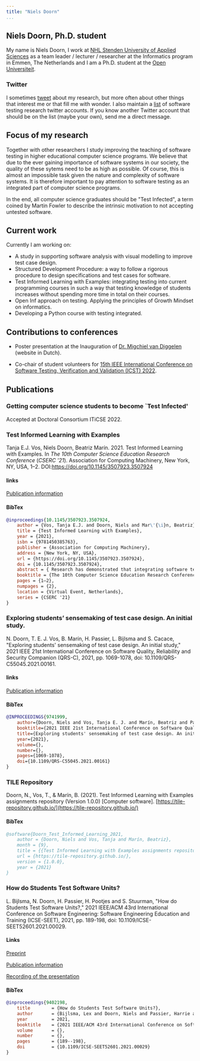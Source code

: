```yaml
---
title: "Niels Doorn"
...
```


## Niels Doorn, Ph.D. student

My name is Niels Doorn, I work at [NHL Stenden University of Applied Sciences](https://nhlstenden.com) as a team leader / lecturer / researcher at the Informatics program in Emmen, The Netherlands and I am a Ph.D. student at the [Open Universiteit](https://ou.nl). 

### Twitter

I sometimes [tweet](https://www.twitter.com/nielsdoorn) about my research, but more often about other things that interest me or that fill me with wonder. 
I also maintain a [list](https://twitter.com/i/lists/1356482580627996672?s=20) of software testing research twitter accounts.
If you know another Twitter account that should be on the list (maybe your own), send me a direct message.

## Focus of my research

Together with other researchers I study improving the teaching of software testing in higher educational computer science programs. We believe that due to the ever gaining importance of software systems in our society, the quality of these sytems need to be as high as possible. Of course, this is almost an impossible task given the nature and complexity of software systems. It is therefore important to pay attention to software testing as an integrated part of computer science programs.

In the end, all computer science graduates should be "Test Infected", a term coined by Martin Fowler to describe the intrinsic motivation to not accepting untested software.

## Current work

Currently I am working on:

- A study in supporting software analysis with visual modelling to improve test case design.
- Structured Development Procedure: a way to follow a rigorous procedure to design specifications and test cases for software.
- Test Informed Learning with Examples: integrating testing into current programming courses in such a way that testing knowledge of students increases without spending more time in total on their courses.
- Open Inf approach on testing. Applying the principles of Growth Mindset on informatics.
- Developing a Python course with testing integrated.
  
## Contributions to conferences

- Poster presentation at the Inauguration of [Dr. Migchiel van Diggelen](https://www.nhlstenden.com/onderzoek/dr-migchiel-van-diggelen) (website in Dutch).

- Co-chair of student volunteers for [15th IEEE International Conference on Software Testing, Verification and Validation (ICST) 2022](https://icst2022.vrain.upv.es/).

## Publications

### Getting computer science students to become `Test Infected'

Accepted at Doctoral Consortium ITiCSE 2022.

### Test Informed Learning with Examples

Tanja E.J. Vos, Niels Doorn, Beatriz Marín. 2021. Test Informed Learning with Examples. In <i>The 10th Computer Science Education Research Conference</i> (<i>CSERC '21</i>). Association for Computing Machinery, New York, NY, USA, 1–2. DOI:https://doi.org/10.1145/3507923.3507924

#### links

[Publication information](https://dl.acm.org/doi/10.1145/3507923.3507924)

#### BibTex

```bibtex
@inproceedings{10.1145/3507923.3507924,
	author = {Vos, Tanja E.J. and Doorn, Niels and Mar\'{\i}n, Beatriz},
	title = {Test Informed Learning with Examples},
	year = {2021},
	isbn = {9781450385763},
	publisher = {Association for Computing Machinery},
	address = {New York, NY, USA},
	url = {https://doi.org/10.1145/3507923.3507924},
	doi = {10.1145/3507923.3507924},
	abstract = { Research has demonstrated that integrating software testing in programming courses has benefits and drawbacks. This work presents Test Informed Learning with Examples (TILE), a proposal to improve teaching of testing in introductory programming courses. We will argue why we think TILE can solve most of the known drawbacks.},
	booktitle = {The 10th Computer Science Education Research Conference},
	pages = {1–2},
	numpages = {2},
	location = {Virtual Event, Netherlands},
	series = {CSERC '21}
}
```

### Exploring students’ sensemaking of test case design. An initial study.

N. Doorn, T. E. J. Vos, B. Marín, H. Passier, L. Bijlsma and S. Cacace, "Exploring students' sensemaking of test case design. An initial study," 2021 IEEE 21st International Conference on Software Quality, Reliability and Security Companion (QRS-C), 2021, pp. 1069-1078, doi: 10.1109/QRS-C55045.2021.00161.

#### links

[Publication information](https://ieeexplore.ieee.org/document/9741999)

#### BibTex

```bibtex
@INPROCEEDINGS{9741999,  
	author={Doorn, Niels and Vos, Tanja E. J. and Marín, Beatriz and Passier, Harrie and Bijlsma, Lex and Cacace, Silvio},  
	booktitle={2021 IEEE 21st International Conference on Software Quality, Reliability and Security Companion (QRS-C)},   
	title={Exploring students' sensemaking of test case design. An initial study},   
	year={2021},  
	volume={},  
	number={},  
	pages={1069-1078},  
	doi={10.1109/QRS-C55045.2021.00161}
}
```

### TILE Repository

Doorn, N., Vos, T., & Marín, B. (2021). Test Informed Learning with Examples assignments repository (Version 1.0.0) [Computer software]. [https://tile-repository.github.io/](https://tile-repository.github.io/)


#### BibTex

```bibtex
@software{Doorn_Test_Informed_Learning_2021,
	author = {Doorn, Niels and Vos, Tanja and Marín, Beatriz},
	month = {9},
	title = {{Test Informed Learning with Examples assignments repository}},
	url = {https://tile-repository.github.io/},
	version = {1.0.0},
	year = {2021}
}
```

### How do Students Test Software Units?

L. Bijlsma, N. Doorn, H. Passier, H. Pootjes and S. Stuurman, "How do Students Test Software Units?," 2021 IEEE/ACM 43rd International Conference on Software Engineering: Software Engineering Education and Training (ICSE-SEET), 2021, pp. 189-198, doi: 10.1109/ICSE-SEET52601.2021.00029.


#### Links

[Preprint](https://arxiv.org/abs/2102.09368)

[Publication information](https://ieeexplore.ieee.org/document/9402198)

[Recording of the presentation](https://www.youtube.com/watch?v=dZGcdn33Qns&list=PLHY5woM0IQQDs7_wP__KDvrLltG-PU__s&index=11)

#### BibTex

```bibtex
@inproceedings{9402198,
	title        = {How do Students Test Software Units?},
	author       = {Bijlsma, Lex and Doorn, Niels and Passier, Harrie and Pootjes, Harold and Stuurman, Sylvia},
	year         = 2021,
	booktitle    = {2021 IEEE/ACM 43rd International Conference on Software Engineering: Software Engineering Education and Training (ICSE-SEET)},
	volume       = {},
	number       = {},
	pages        = {189--198},
	doi          = {10.1109/ICSE-SEET52601.2021.00029}
}
```